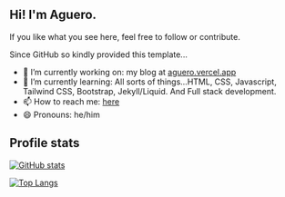 ## Hi! I'm Aguero.

If you like what you see here, feel free to follow or contribute.

Since GitHub so kindly provided this template...

- 🔭 I’m currently working on: my blog at [aguero.vercel.app](https://aguero.vercel.app)
- 🌱 I’m currently learning: All sorts of things...HTML, CSS, Javascript, Tailwind CSS, Bootstrap,  Jekyll/Liquid. And Full stack development.
- 📫 How to reach me: [here](https://aguerowindah.vercel.app/#contact)
- 😄 Pronouns: he/him

## Profile stats

[![GitHub stats](https://github-readme-stats.vercel.app/api?username=chadbaldwin&show_icons=true&theme=github_dark)](https://github.com/anuraghazra/github-readme-stats)

[![Top Langs](https://github-readme-stats.vercel.app/api/top-langs/?username=chadbaldwin&layout=compact&theme=github_dark)](https://github.com/anuraghazra/github-readme-stats)
